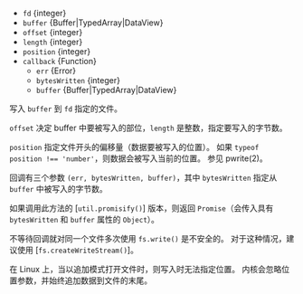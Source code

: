 <!-- YAML
added: v0.0.2
changes:
  - version: v14.0.0
    pr-url: https://github.com/nodejs/node/pull/31030
    description: 参数 `buffer` 不再强制把不支持的输入转换为字符串。
  - version: v10.10.0
    pr-url: https://github.com/nodejs/node/pull/22150
    description: 参数 `buffer` 可以是任何 `TypedArray` 或 `DataView`。
  - version: v10.0.0
    pr-url: https://github.com/nodejs/node/pull/12562
    description: 参数 `callback` 不再是可选的。 
      如果不传入，则在运行时会抛出 `TypeError`。
  - version: v7.4.0
    pr-url: https://github.com/nodejs/node/pull/10382
    description: 参数 `buffer` 可以是 `Uint8Array`。
  - version: v7.2.0
    pr-url: https://github.com/nodejs/node/pull/7856
    description: 参数 `offset` 和 `length` 是可选的。
  - version: v7.0.0
    pr-url: https://github.com/nodejs/node/pull/7897
    description: 参数 `callback` 不再是可选的。 
      如果不传入，则会触发弃用警告（id 为 DEP0013）。
-->

* `fd` {integer}
* `buffer` {Buffer|TypedArray|DataView}
* `offset` {integer}
* `length` {integer}
* `position` {integer}
* `callback` {Function}
  * `err` {Error}
  * `bytesWritten` {integer}
  * `buffer` {Buffer|TypedArray|DataView}

写入 `buffer` 到 `fd` 指定的文件。

`offset` 决定 buffer 中要被写入的部位，`length` 是整数，指定要写入的字节数。

`position` 指定文件开头的偏移量（数据要被写入的位置）。
如果 `typeof position !== 'number'`，则数据会被写入当前的位置。
参见 pwrite(2)。

回调有三个参数 `(err, bytesWritten, buffer)`，其中 `bytesWritten` 指定从 `buffer` 中被写入的字节数。

如果调用此方法的 [`util.promisify()`] 版本，则返回 `Promise`（会传入具有 `bytesWritten` 和 `buffer` 属性的 `Object`）。

不等待回调就对同一个文件多次使用 `fs.write()` 是不安全的。
对于这种情况，建议使用 [`fs.createWriteStream()`]。

在 Linux 上，当以追加模式打开文件时，则写入时无法指定位置。
内核会忽略位置参数，并始终追加数据到文件的末尾。


